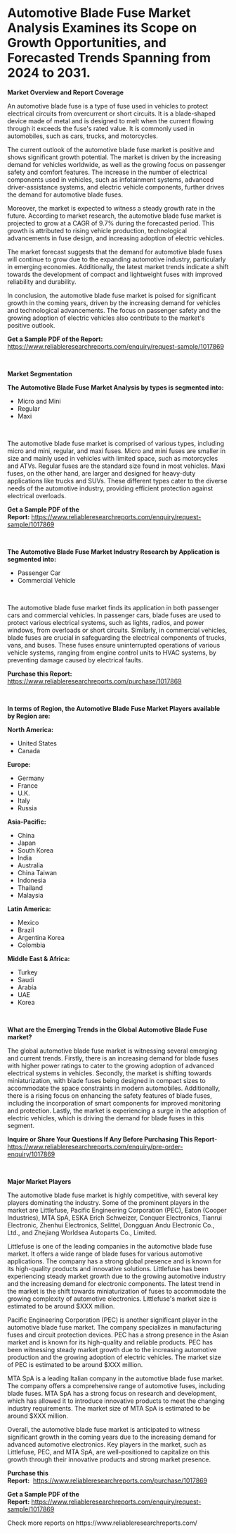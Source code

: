 <p><h1>Automotive Blade Fuse Market Analysis Examines its Scope on Growth Opportunities, and Forecasted Trends Spanning from 2024 to 2031.</h1></p><p><strong>Market Overview and Report Coverage</strong></p>
<p><p>An automotive blade fuse is a type of fuse used in vehicles to protect electrical circuits from overcurrent or short circuits. It is a blade-shaped device made of metal and is designed to melt when the current flowing through it exceeds the fuse's rated value. It is commonly used in automobiles, such as cars, trucks, and motorcycles.</p><p>The current outlook of the automotive blade fuse market is positive and shows significant growth potential. The market is driven by the increasing demand for vehicles worldwide, as well as the growing focus on passenger safety and comfort features. The increase in the number of electrical components used in vehicles, such as infotainment systems, advanced driver-assistance systems, and electric vehicle components, further drives the demand for automotive blade fuses.</p><p>Moreover, the market is expected to witness a steady growth rate in the future. According to market research, the automotive blade fuse market is projected to grow at a CAGR of 9.7% during the forecasted period. This growth is attributed to rising vehicle production, technological advancements in fuse design, and increasing adoption of electric vehicles.</p><p>The market forecast suggests that the demand for automotive blade fuses will continue to grow due to the expanding automotive industry, particularly in emerging economies. Additionally, the latest market trends indicate a shift towards the development of compact and lightweight fuses with improved reliability and durability.</p><p>In conclusion, the automotive blade fuse market is poised for significant growth in the coming years, driven by the increasing demand for vehicles and technological advancements. The focus on passenger safety and the growing adoption of electric vehicles also contribute to the market's positive outlook.</p></p>
<p><strong>Get a Sample PDF of the Report:</strong> <a href="https://www.reliableresearchreports.com/enquiry/request-sample/1017869">https://www.reliableresearchreports.com/enquiry/request-sample/1017869</a></p>
<p>&nbsp;</p>
<p><strong>Market Segmentation</strong></p>
<p><strong>The Automotive Blade Fuse Market Analysis by types is segmented into:</strong></p>
<p><ul><li>Micro and Mini</li><li>Regular</li><li>Maxi</li></ul></p>
<p>&nbsp;</p>
<p><p>The automotive blade fuse market is comprised of various types, including micro and mini, regular, and maxi fuses. Micro and mini fuses are smaller in size and mainly used in vehicles with limited space, such as motorcycles and ATVs. Regular fuses are the standard size found in most vehicles. Maxi fuses, on the other hand, are larger and designed for heavy-duty applications like trucks and SUVs. These different types cater to the diverse needs of the automotive industry, providing efficient protection against electrical overloads.</p></p>
<p><strong>Get a Sample PDF of the Report:</strong>&nbsp;<a href="https://www.reliableresearchreports.com/enquiry/request-sample/1017869">https://www.reliableresearchreports.com/enquiry/request-sample/1017869</a></p>
<p>&nbsp;</p>
<p><strong>The Automotive Blade Fuse Market Industry Research by Application is segmented into:</strong></p>
<p><ul><li>Passenger Car</li><li>Commercial Vehicle</li></ul></p>
<p>&nbsp;</p>
<p><p>The automotive blade fuse market finds its application in both passenger cars and commercial vehicles. In passenger cars, blade fuses are used to protect various electrical systems, such as lights, radios, and power windows, from overloads or short circuits. Similarly, in commercial vehicles, blade fuses are crucial in safeguarding the electrical components of trucks, vans, and buses. These fuses ensure uninterrupted operations of various vehicle systems, ranging from engine control units to HVAC systems, by preventing damage caused by electrical faults.</p></p>
<p><strong>Purchase this Report:</strong>&nbsp; <a href="https://www.reliableresearchreports.com/purchase/1017869">https://www.reliableresearchreports.com/purchase/1017869</a></p>
<p>&nbsp;</p>
<p><strong>In terms of Region, the Automotive Blade Fuse Market Players available by Region are:</strong></p>
<p>
    <p> <strong> North America: </strong>
        <ul>
            <li>United States</li>
            <li>Canada</li>
        </ul>
        </p> 
    <p> <strong> Europe: </strong>
        <ul>
            <li>Germany</li>
            <li>France</li>
            <li>U.K.</li>
            <li>Italy</li>
            <li>Russia</li>
        </ul>
        </p> 
    <p> <strong> Asia-Pacific: </strong>
        <ul>
            <li>China</li>
            <li>Japan</li>
            <li>South Korea</li>
            <li>India</li>
            <li>Australia</li>
            <li>China Taiwan</li>
            <li>Indonesia</li>
            <li>Thailand</li>
            <li>Malaysia</li>
        </ul>
        </p> 
    <p> <strong> Latin America: </strong>
        <ul>
            <li>Mexico</li>
            <li>Brazil</li>
            <li>Argentina Korea</li>
            <li>Colombia</li>
        </ul>
        </p> 
    <p> <strong> Middle East & Africa: </strong>
        <ul>
            <li>Turkey</li>
            <li>Saudi</li>
            <li>Arabia</li>
            <li>UAE</li>
            <li>Korea</li>
        </ul>
    </p>
    </p>
<p>&nbsp;</p>
<p><strong>What are the Emerging Trends in the Global Automotive Blade Fuse market?</strong></p>
<p><p>The global automotive blade fuse market is witnessing several emerging and current trends. Firstly, there is an increasing demand for blade fuses with higher power ratings to cater to the growing adoption of advanced electrical systems in vehicles. Secondly, the market is shifting towards miniaturization, with blade fuses being designed in compact sizes to accommodate the space constraints in modern automobiles. Additionally, there is a rising focus on enhancing the safety features of blade fuses, including the incorporation of smart components for improved monitoring and protection. Lastly, the market is experiencing a surge in the adoption of electric vehicles, which is driving the demand for blade fuses in this segment.</p></p>
<p><strong>Inquire or Share Your Questions If Any Before Purchasing This Report</strong>- <a href="https://www.reliableresearchreports.com/enquiry/pre-order-enquiry/1017869">https://www.reliableresearchreports.com/enquiry/pre-order-enquiry/1017869</a></p>
<p>&nbsp;</p>
<p><strong>Major Market Players</strong></p>
<p><p>The automotive blade fuse market is highly competitive, with several key players dominating the industry. Some of the prominent players in the market are Littlefuse, Pacific Engineering Corporation (PEC), Eaton (Cooper Industries), MTA SpA, ESKA Erich Schweizer, Conquer Electronics, Tianrui Electronic, Zhenhui Electronics, Selittel, Dongguan Andu Electronic Co., Ltd., and Zhejiang Worldsea Autoparts Co., Limited.</p><p>Littlefuse is one of the leading companies in the automotive blade fuse market. It offers a wide range of blade fuses for various automotive applications. The company has a strong global presence and is known for its high-quality products and innovative solutions. Littlefuse has been experiencing steady market growth due to the growing automotive industry and the increasing demand for electronic components. The latest trend in the market is the shift towards miniaturization of fuses to accommodate the growing complexity of automotive electronics. Littlefuse's market size is estimated to be around $XXX million.</p><p>Pacific Engineering Corporation (PEC) is another significant player in the automotive blade fuse market. The company specializes in manufacturing fuses and circuit protection devices. PEC has a strong presence in the Asian market and is known for its high-quality and reliable products. PEC has been witnessing steady market growth due to the increasing automotive production and the growing adoption of electric vehicles. The market size of PEC is estimated to be around $XXX million.</p><p>MTA SpA is a leading Italian company in the automotive blade fuse market. The company offers a comprehensive range of automotive fuses, including blade fuses. MTA SpA has a strong focus on research and development, which has allowed it to introduce innovative products to meet the changing industry requirements. The market size of MTA SpA is estimated to be around $XXX million.</p><p>Overall, the automotive blade fuse market is anticipated to witness significant growth in the coming years due to the increasing demand for advanced automotive electronics. Key players in the market, such as Littlefuse, PEC, and MTA SpA, are well-positioned to capitalize on this growth through their innovative products and strong market presence.</p></p>
<p><strong>Purchase this Report:</strong>&nbsp;&nbsp;<a href="https://www.reliableresearchreports.com/purchase/1017869">https://www.reliableresearchreports.com/purchase/1017869</a></p>
<p></p>
<p><strong>Get a Sample PDF of the Report:</strong>&nbsp;<a href="https://www.reliableresearchreports.com/enquiry/request-sample/1017869">https://www.reliableresearchreports.com/enquiry/request-sample/1017869</a></p>
<p>Check more reports on https://www.reliableresearchreports.com/</p>